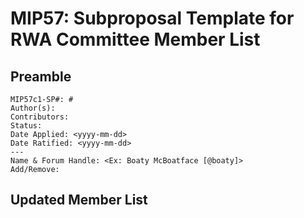 # MIP57: Subproposal Template for RWA Committee Member List

## Preamble

```
MIP57c1-SP#: #
Author(s):
Contributors:
Status: 
Date Applied: <yyyy-mm-dd>
Date Ratified: <yyyy-mm-dd>
---
Name & Forum Handle: <Ex: Boaty McBoatface [@boaty]>
Add/Remove: 
```

## Updated Member List
